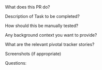 What does this PR do?

Description of Task to be completed?

How should this be manually tested?

Any background context you want to provide?

What are the relevant pivotal tracker stories?

Screenshots (if appropriate)

Questions:
